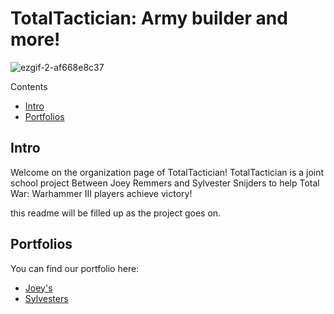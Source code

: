 # TotalTactician: Army builder and more!

![ezgif-2-af668e8c37](https://user-images.githubusercontent.com/81526735/219393585-f52628bf-a129-4f05-8a66-dec72a99375f.gif)

Contents
- [Intro](#intro)
- [Portfolios](#portfolio)

## Intro
Welcome on the organization page of TotalTactician! TotalTactician is a joint school project Between Joey Remmers and Sylvester Snijders to help Total War: Warhammer III players achieve victory!

this readme will be filled up as the project goes on.

## Portfolios
You can find our portfolio here:
- [Joey's](https://github.com/TotalTactician/Documentation/blob/main/Portfolio-Joey.md)
- [Sylvesters](https://github.com/TotalTactician/Documentation/blob/main/portfolio-sylvester.md)
